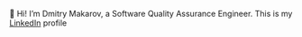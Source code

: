  👋 Hi! I’m Dmitry Makarov, a Software Quality Assurance Engineer. This is my [LinkedIn](www.linkedin.com/in/dimmakarof) profile





 
<!---
dmmgh/dmmgh is a ✨ special ✨ repository because its `README.md` (this file) appears on your GitHub profile.
You can click the Preview link to take a look at your changes.
--->

